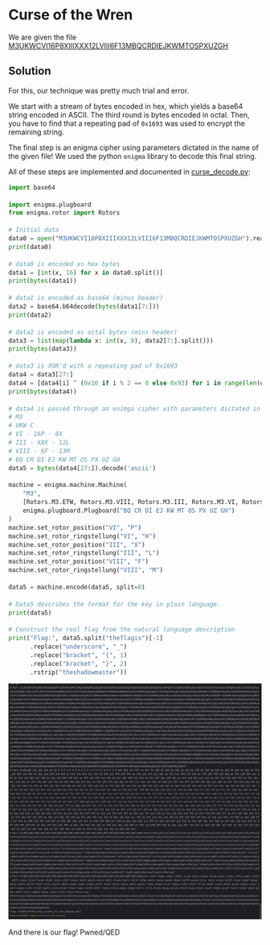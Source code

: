# Curse of the Wren

We are given the file [M3UKWCVI16P8XIIIXXX12LVIII6F13MBQCRDIEJKWMTOSPXUZGH](./M3UKWCVI16P8XIIIXXX12LVIII6F13MBQCRDIEJKWMTOSPXUZGH)

## Solution

For this, our technique was pretty much trial and error.

We start with a stream of bytes encoded in hex, which yields a base64 string encoded in ASCII.
The third round is bytes encoded in octal.
Then, you have to find that a repeating pad of `0x1693` was used to encrypt the remaining string.

The final step is an enigma cipher using parameters dictated in the name of the given file!
We used the python `enigma` library to decode this final string.

All of these steps are implemented and documented in [curse_decode.py](./curse_decode.py):

```py
import base64

import enigma.plugboard
from enigma.rotor import Rotors

# Initial data
data0 = open("M3UKWCVI16P8XIIIXXX12LVIII6F13MBQCRDIEJKWMTOSPXUZGH").read()
print(data0)

# data0 is encoded as hex bytes
data1 = [int(x, 16) for x in data0.split()]
print(bytes(data1))

# data1 is encoded as base64 (minus header)
data2 = base64.b64decode(bytes(data1[7:]))
print(data2)

# data2 is encoded as octal bytes (mins header)
data3 = list(map(lambda x: int(x, 8), data2[7:].split()))
print(bytes(data3))

# data3 is XOR'd with a repeating pad of 0x1693
data4 = data3[27:]
data4 = [data4[i] ^ (0x16 if i % 2 == 0 else 0x93) for i in range(len(data4))]
print(bytes(data4))

# data4 is passed through an enimga cipher with parameters dictated in the filename:
# M3
# UKW C
# VI - 16P - 8X
# III - XXX - 12L
# VIII - 6F - 13M
# BQ CR DI EJ KW MT OS PX UZ GH
data5 = bytes(data4[27:]).decode('ascii')

machine = enigma.machine.Machine(
    "M3",
    [Rotors.M3.ETW, Rotors.M3.VIII, Rotors.M3.III, Rotors.M3.VI, Rotors.M3.UKWC],
    enigma.plugboard.Plugboard("BQ CR DI EJ KW MT OS PX UZ GH")
)
machine.set_rotor_position("VI", "P")
machine.set_rotor_ringstellung("VI", "H")
machine.set_rotor_position("III", "X")
machine.set_rotor_ringstellung("III", "L")
machine.set_rotor_position("VIII", "F")
machine.set_rotor_ringstellung("VIII", "M")

data5 = machine.encode(data5, split=0)

# Data5 describes the format for the key in plain language.
print(data5)

# Construct the real flag from the natural language description
print("Flag:", data5.split("theflagis")[-1]
      .replace("underscore", "_")
      .replace("bracket", "{", 1)
      .replace("bracket", "}", 2)
      .rstrip("theshadowmaster"))
```

![](./_images/decoder.png)

And there is our flag! Pwned/QED


